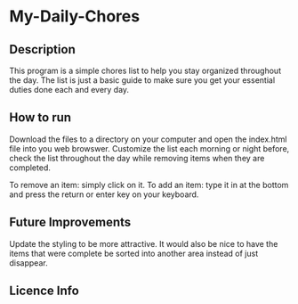 # My-Daily-Chores

## Description
This program is a simple chores list to help you stay organized throughout the day. The list is just a basic guide to make sure you get your essential duties done each and every day. 

## How to run
Download the files to a directory on your computer and open the index.html file into you web browswer. Customize the list each morning or night before, check the list throughout the day while removing items when they are completed. 

To remove an item: simply click on it. 
To add an item: type it in at the bottom and press the return or enter key on your keyboard. 

## Future Improvements
Update the styling to be more attractive. It would also be nice to have the items that were complete be sorted into another area instead of just disappear. 

## Licence Info
